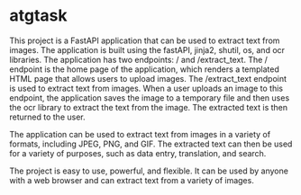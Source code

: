 # atgtask

This project is a FastAPI application that can be used to extract text from images. The application is built using the fastAPI, jinja2, shutil, os, and ocr libraries. The application has two endpoints: / and /extract_text. The / endpoint is the home page of the application, which renders a templated HTML page that allows users to upload images. The /extract_text endpoint is used to extract text from images. When a user uploads an image to this endpoint, the application saves the image to a temporary file and then uses the ocr library to extract the text from the image. The extracted text is then returned to the user.

The application can be used to extract text from images in a variety of formats, including JPEG, PNG, and GIF. The extracted text can then be used for a variety of purposes, such as data entry, translation, and search.

The project is easy to use, powerful, and flexible. It can be used by anyone with a web browser and can extract text from a variety of images.
